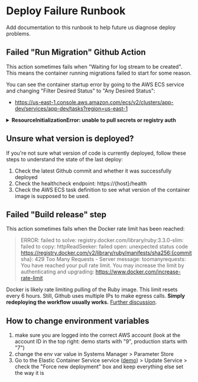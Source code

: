 # Deploy Failure Runbook

Add documentation to this runbook to help future us diagnose deploy problems.


## Failed "Run Migration" Github Action

This action sometimes fails when "Waiting for log stream to be created". This means the container running migrations failed to start for some reason.

You can see the container startup error by going to the AWS ECS service and changing "Filter Desired Status" to "Any Desired Status":
* https://us-east-1.console.aws.amazon.com/ecs/v2/clusters/app-dev/services/app-dev/tasks?region=us-east-1

<details>
<summary>
<strong>ResourceInitializationError: unable to pull secrets or registry auth</strong>
</summary>
Did you (or someone else) add an environment variable lately? You may need to run `make infra-update-app-service APP_NAME=app ENVIRONMENT=dev` in order for Terraform to give the ECS task executor user permission to pull the value of the environment variable.
</details>

## Unsure what version is deployed?

If you're not sure what version of code is currently deployed, follow these steps to understand the state of the last deploy:

1. Check the latest Github commit and whether it was successfully deployed
2. Check the healthcheck endpoint: https://{host}/health
3. Check the AWS ECS task definition to see what version of the container image is supposed to be used.

## Failed "Build release" step

This action sometimes fails when the Docker rate limit has been reached:

<!-- markdown-link-check-disable -->
> ERROR: failed to solve: registry.docker.com/library/ruby:3.3.0-slim: failed to copy: httpReadSeeker: failed open: unexpected status code https://registry.docker.com/v2/library/ruby/manifests/sha256:{commit sha}: 429 Too Many Requests - Server message: toomanyrequests: You have reached your pull rate limit. You may increase the limit by authenticating and upgrading: https://www.docker.com/increase-rate-limit
<!-- markdown-link-check-enable -->

Docker is likely rate limiting pulling of the Ruby image. This limit resets every 6 hours. Still, Github uses multiple IPs to make egress calls. **Simply redeploying the workflow usually works.** [Further discussion](https://nava.slack.com/archives/C06FC5TPAR3/p1719865408255839?thread_ts=1719862944.272089&cid=C06FC5TPAR3).


## How to change environment variables

1. make sure you are logged into the correct AWS account (look at the account ID in the top right: demo starts with "9", production starts with "7")
2. change the env var value in Systems Manager > Parameter Store
3. Go to the Elastic Container Service service ([demo](https://us-east-1.console.aws.amazon.com/ecs/v2/clusters/app-dev/services/app-dev/health?region=us-east-1)) > Update Service > check the "Force new deployment" box and keep everything else set the way it is
